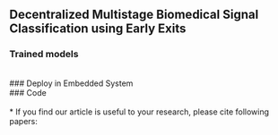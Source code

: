 ## Decentralized Multistage Biomedical Signal Classification using Early Exits

### Trained models
<br>
### Deploy in Embedded System
<br>
### Code
<br>


<br>
* If you find our article is useful to your research, please cite following papers:
<!-- 
```bibtex
@inproceedings{xiaolin2024,
  title={Decentralized Multistage Biomedical Signal Classification using Early Exits},
  author={Xiaolin Li, Binhua Huang, Barry Cardiff, Deepu John},
  booktitle={Has not been accepted by any journal yet},
  pages={100--120},
  year={2024},
  organization={NONE}
}
```
-->
